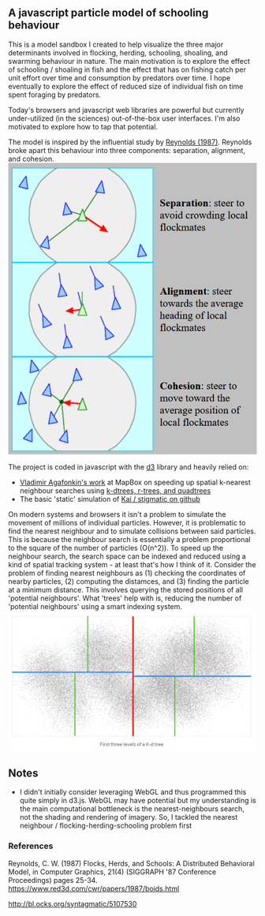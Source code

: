 ## A javascript particle model of schooling behaviour

 This is a model sandbox I created to help visualize the three major determinants involved in flocking, herding, schooling, shoaling, and swarming behaviour in nature. 
 The main motivation is to explore the effect of schooling / shoaling in fish and the effect that has on fishing catch per unit effort over time and consumption by predators over time. 
 I hope eventually to explore the effect of reduced size of individual fish on time spent foraging by predators. 
 
 Today's browsers and javascript web libraries are powerful but currently under-utilized (in the sciences) out-of-the-box user interfaces. I'm also motivated to explore how to tap that potential. 
 
 The model is inspired by the influential study by [Reynolds (1987)](https://www.red3d.com/cwr/papers/1987/boids.html). 
 Reynolds broke apart this behaviour into three components: separation, alignment, and cohesion. 
 ![boids components](images/boids.png)
 
 The project is coded in javascript with the [d3](https://d3js.org/) library and heavily relied on: 
 - [Vladimir Agafonkin's work](https://blog.mapbox.com/a-dive-into-spatial-search-algorithms-ebd0c5e39d2a) at MapBox on speeding up spatial k-nearest neighbour searches using [k-dtrees, r-trees, and quadtrees](https://github.com/mourner/kdbush)
 - The basic 'static' simulation of [Kai / stigmatic on github](http://bl.ocks.org/syntagmatic/5107530)
 
 On modern systems and browsers it isn't a problem to simulate the movement of millions of individual particles. However, it is problematic to find the nearest neighbour and to simulate collisions between said particles. 
 This is because the neighbour search is essentially a problem proportional to the square of the number of particles (O(n^2)). 
 To speed up the neighbour search, the search space can be indexed and reduced using a kind of spatial tracking system - at least that's how I think of it. 
 Consider the problem of finding nearest neighbours as (1) checking the coordinates of nearby particles, (2) computing the distamces, and (3) finding the particle at a minimum distance. 
 This involves querying the stored positions of all 'potential neighbours'. What 'trees' help with is, reducing the number of 'potential neighbours' using a smart indexing system. 
  ![k-dtrees components](images/k-dtrees.png)
 
 ## Notes
 - I didn't initially consider leveraging WebGL and thus programmed this quite simply in d3.js. WebGL may have potential but my understanding is the main computational bottleneck is the nearest-neighbours search, not the shading and rendering of imagery. So, I tackled the nearest neighbour / flocking-herding-schooling problem first 
 
 ### References
 Reynolds, C. W. (1987) Flocks, Herds, and Schools: A Distributed Behavioral Model, in Computer Graphics, 21(4) (SIGGRAPH '87 Conference Proceedings) pages 25-34.
 https://www.red3d.com/cwr/papers/1987/boids.html
 
 
 
 http://bl.ocks.org/syntagmatic/5107530
 
 
